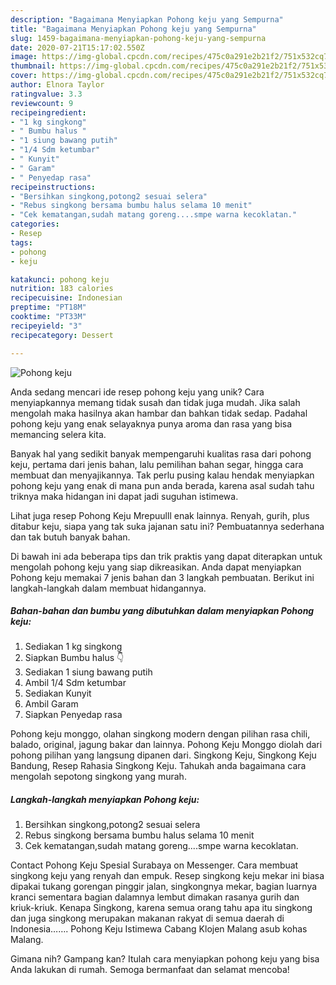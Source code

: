 ```yaml
---
description: "Bagaimana Menyiapkan Pohong keju yang Sempurna"
title: "Bagaimana Menyiapkan Pohong keju yang Sempurna"
slug: 1459-bagaimana-menyiapkan-pohong-keju-yang-sempurna
date: 2020-07-21T15:17:02.550Z
image: https://img-global.cpcdn.com/recipes/475c0a291e2b21f2/751x532cq70/pohong-keju-foto-resep-utama.jpg
thumbnail: https://img-global.cpcdn.com/recipes/475c0a291e2b21f2/751x532cq70/pohong-keju-foto-resep-utama.jpg
cover: https://img-global.cpcdn.com/recipes/475c0a291e2b21f2/751x532cq70/pohong-keju-foto-resep-utama.jpg
author: Elnora Taylor
ratingvalue: 3.3
reviewcount: 9
recipeingredient:
- "1 kg singkong"
- " Bumbu halus "
- "1 siung bawang putih"
- "1/4 Sdm ketumbar"
- " Kunyit"
- " Garam"
- " Penyedap rasa"
recipeinstructions:
- "Bersihkan singkong,potong2 sesuai selera"
- "Rebus singkong bersama bumbu halus selama 10 menit"
- "Cek kematangan,sudah matang goreng....smpe warna kecoklatan."
categories:
- Resep
tags:
- pohong
- keju

katakunci: pohong keju 
nutrition: 183 calories
recipecuisine: Indonesian
preptime: "PT18M"
cooktime: "PT33M"
recipeyield: "3"
recipecategory: Dessert

---
```



![Pohong keju](https://img-global.cpcdn.com/recipes/475c0a291e2b21f2/751x532cq70/pohong-keju-foto-resep-utama.jpg)

Anda sedang mencari ide resep pohong keju yang unik? Cara menyiapkannya memang tidak susah dan tidak juga mudah. Jika salah mengolah maka hasilnya akan hambar dan bahkan tidak sedap. Padahal pohong keju yang enak selayaknya punya aroma dan rasa yang bisa memancing selera kita.

Banyak hal yang sedikit banyak mempengaruhi kualitas rasa dari pohong keju, pertama dari jenis bahan, lalu pemilihan bahan segar, hingga cara membuat dan menyajikannya. Tak perlu pusing kalau hendak menyiapkan pohong keju yang enak di mana pun anda berada, karena asal sudah tahu triknya maka hidangan ini dapat jadi suguhan istimewa.

Lihat juga resep Pohong Keju Mrepuulll enak lainnya. Renyah, gurih, plus ditabur keju, siapa yang tak suka jajanan satu ini? Pembuatannya sederhana dan tak butuh banyak bahan.


Di bawah ini ada beberapa tips dan trik praktis yang dapat diterapkan untuk mengolah pohong keju yang siap dikreasikan. Anda dapat menyiapkan Pohong keju memakai 7 jenis bahan dan 3 langkah pembuatan. Berikut ini langkah-langkah dalam membuat hidangannya.

<!--inarticleads1-->

##### Bahan-bahan dan bumbu yang dibutuhkan dalam menyiapkan Pohong keju:

1. Sediakan 1 kg singkong
1. Siapkan  Bumbu halus 👇
1. Sediakan 1 siung bawang putih
1. Ambil 1/4 Sdm ketumbar
1. Sediakan  Kunyit
1. Ambil  Garam
1. Siapkan  Penyedap rasa


Pohong keju monggo, olahan singkong modern dengan pilihan rasa chili, balado, original, jagung bakar dan lainnya. Pohong Keju Monggo diolah dari pohong pilihan yang langsung dipanen dari. Singkong Keju, Singkong Keju Bandung, Resep Rahasia Singkong Keju. Tahukah anda bagaimana cara mengolah sepotong singkong yang murah. 

<!--inarticleads2-->

##### Langkah-langkah menyiapkan Pohong keju:

1. Bersihkan singkong,potong2 sesuai selera
1. Rebus singkong bersama bumbu halus selama 10 menit
1. Cek kematangan,sudah matang goreng....smpe warna kecoklatan.


Contact Pohong Keju Spesial Surabaya on Messenger. Cara membuat singkong keju yang renyah dan empuk. Resep singkong keju mekar ini biasa dipakai tukang gorengan pinggir jalan, singkongnya mekar, bagian luarnya kranci sementara bagian dalamnya lembut dimakan rasanya gurih dan kriuk-kriuk. Kenapa Singkong, karena semua orang tahu apa itu singkong dan juga singkong merupakan makanan rakyat di semua daerah di Indonesia……. Pohong Keju Istimewa Cabang Klojen Malang asub kohas Malang. 

Gimana nih? Gampang kan? Itulah cara menyiapkan pohong keju yang bisa Anda lakukan di rumah. Semoga bermanfaat dan selamat mencoba!
